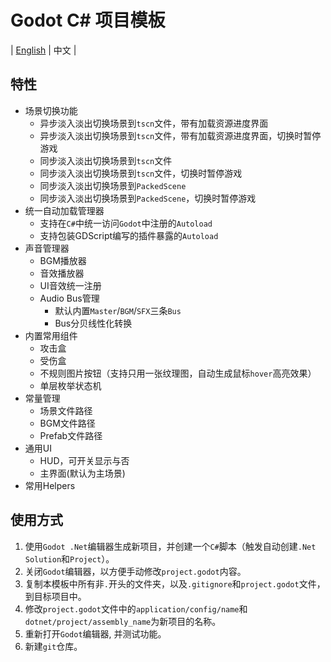 ﻿# Godot C# 项目模板 
| [English](https://github.com/cuppar/godotnettemplate?tab=readme-ov-file#godot-c-project-template) | 中文 |

## 特性

- 场景切换功能
  - 异步淡入淡出切换场景到`tscn`文件，带有加载资源进度界面
  - 异步淡入淡出切换场景到`tscn`文件，带有加载资源进度界面，切换时暂停游戏
  - 同步淡入淡出切换场景到`tscn`文件
  - 同步淡入淡出切换场景到`tscn`文件，切换时暂停游戏
  - 同步淡入淡出切换场景到`PackedScene`
  - 同步淡入淡出切换场景到`PackedScene`，切换时暂停游戏
- 统一自动加载管理器
  - 支持在`C#`中统一访问`Godot`中注册的`Autoload`
  - 支持包装GDScript编写的插件暴露的`Autoload`
- 声音管理器
  - BGM播放器
  - 音效播放器
  - UI音效统一注册
  - Audio Bus管理
    - 默认内置`Master`/`BGM`/`SFX`三条`Bus`
    - Bus分贝线性化转换
- 内置常用组件
  - 攻击盒
  - 受伤盒
  - 不规则图片按钮（支持只用一张纹理图，自动生成鼠标`hover`高亮效果）
  - 单层枚举状态机
- 常量管理
  - 场景文件路径
  - BGM文件路径
  - Prefab文件路径
- 通用UI
  - HUD，可开关显示与否
  - 主界面(默认为主场景)
- 常用Helpers


## 使用方式

1. 使用`Godot .Net`编辑器生成新项目，并创建一个`C#`脚本（触发自动创建`.Net` `Solution`和`Project`）。
2. 关闭`Godot`编辑器，以方便手动修改`project.godot`内容。
3. 复制本模板中所有非`.`开头的文件夹，以及`.gitignore`和`project.godot`文件，到目标项目中。
4. 修改`project.godot`文件中的`application/config/name`和`dotnet/project/assembly_name`为新项目的名称。
5. 重新打开`Godot`编辑器, 并测试功能。
6. 新建`git`仓库。